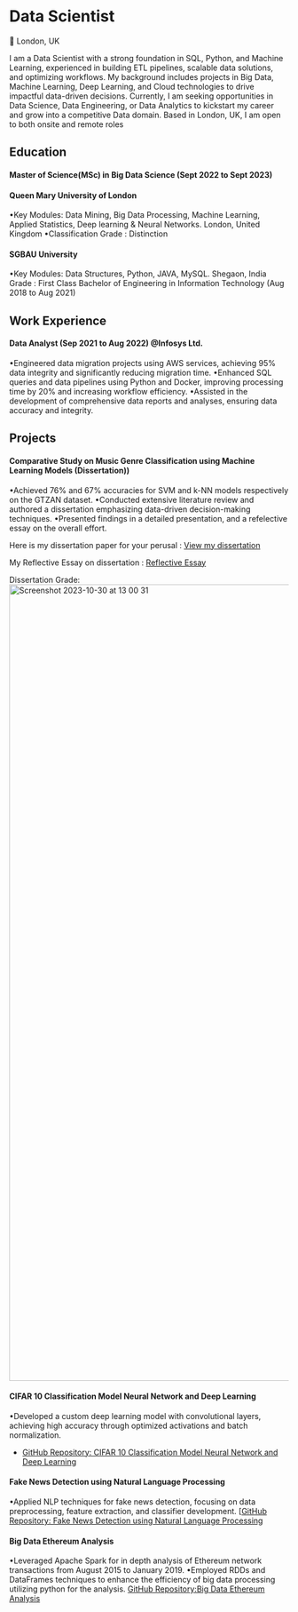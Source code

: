 # Data Scientist
📍 London, UK

I am a Data Scientist with a strong foundation in SQL, Python, and Machine Learning, experienced in building ETL pipelines, scalable data solutions, and optimizing workflows. My background includes projects in Big Data, Machine Learning, Deep Learning, and Cloud technologies to drive impactful data-driven decisions. Currently, I am seeking opportunities in Data Science, Data Engineering, or Data Analytics to kickstart my career and grow into a competitive Data domain. Based in London, UK, I am open to both onsite and remote roles

## Education
#### Master of Science(MSc) in Big Data Science (Sept 2022 to Sept 2023)

#### Queen Mary University of London
•Key Modules: Data Mining, Big Data Processing, Machine Learning, Applied Statistics, Deep learning & Neural Networks.
London, United Kingdom
•Classification Grade : Distinction

#### SGBAU University
•Key Modules: Data Structures, Python, JAVA, MySQL.
Shegaon, India
Grade : First Class
Bachelor of Engineering in Information Technology (Aug 2018 to Aug 2021)

## Work Experience
#### Data Analyst (Sep 2021 to Aug 2022) @Infosys Ltd.

•Engineered data migration projects using AWS services, achieving 95% data integrity and significantly reducing migration time.
•Enhanced SQL queries and data pipelines using Python and Docker, improving processing time by 20% and increasing workflow efficiency.
•Assisted in the development of comprehensive data reports and analyses, ensuring data accuracy and integrity.


## Projects
 
#### Comparative Study on Music Genre Classification using Machine Learning Models (Dissertation))

•Achieved 76% and 67% accuracies for SVM and k-NN models respectively on the GTZAN dataset.
•Conducted extensive literature review and authored a dissertation emphasizing data-driven decision-making techniques.
•Presented findings in a detailed presentation, and a refelective essay on the overall effort.

Here is my dissertation paper for your perusal : [View my dissertation](https://github.com/gitesh21/My-Portfolio/blob/main/Dissertation%20paper.pdf)

My Reflective Essay on dissertation : [Reflective Essay](https://github.com/gitesh21/My-Portfolio/blob/main/Reflective%20Essay.pdf)

 Dissertation Grade:
 <img width="1434" alt="Screenshot 2023-10-30 at 13 00 31" src="https://github.com/gitesh21/Music-Genre-Classification-using-ML-models/assets/54814417/e5bd0c9f-472b-4e29-b1a7-cf9ad5c42234">


#### CIFAR 10 Classification Model Neural Network and Deep Learning

•Developed a custom deep learning model with convolutional layers, achieving high accuracy through optimized activations and batch normalization.
* [GitHub Repository: CIFAR 10 Classification Model Neural Network and Deep Learning](https://github.com/gitesh21/CIFAR-10-Classification-Model-Neural-Network-and-Deep-Learning)


#### Fake News Detection using Natural Language Processing

•Applied NLP techniques for fake news detection, focusing on data preprocessing, feature extraction, and classifier development.
[[GitHub Repository: Fake News Detection using Natural Language Processing](https://github.com/gitesh21/Fake-News-Detection--NLP)


#### Big Data Ethereum Analysis

•Leveraged Apache Spark for in depth analysis of Ethereum network transactions from August 2015 to January 2019.
•Employed RDDs and DataFrames techniques to enhance the efficiency of big data processing utilizing python for the analysis.
[GitHub Repository:Big Data Ethereum Analysis](https://github.com/gitesh21/Big-Data-Ethereum-Analysis)
